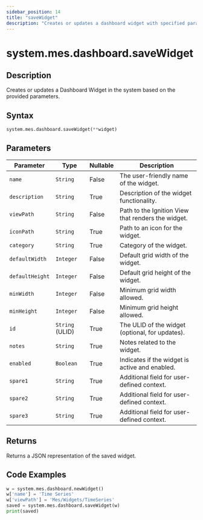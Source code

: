 ```yaml
---
sidebar_position: 14
title: "saveWidget"
description: "Creates or updates a dashboard widget with specified parameters."
---
```


# system.mes.dashboard.saveWidget

## Description

Creates or updates a Dashboard Widget in the system based on the provided parameters.

## Syntax

```python
system.mes.dashboard.saveWidget(**widget)
```

## Parameters

| Parameter       | Type            | Nullable | Description                                        |
|-----------------|-----------------|----------|----------------------------------------------------|
| `name`          | `String`        | False    | The user-friendly name of the widget.              |
| `description`   | `String`        | True     | Description of the widget functionality.           |
| `viewPath`      | `String`        | False    | Path to the Ignition View that renders the widget. |
| `iconPath`      | `String`        | True     | Path to an icon for the widget.                    |
| `category`      | `String`        | True     | Category of the widget.                            |
| `defaultWidth`  | `Integer`       | False    | Default grid width of the widget.                  |
| `defaultHeight` | `Integer`       | False    | Default grid height of the widget.                 |
| `minWidth`      | `Integer`       | False    | Minimum grid width allowed.                        |
| `minHeight`     | `Integer`       | False    | Minimum grid height allowed.                       |
| `id`            | `String` (ULID) | True     | The ULID of the widget (optional, for updates).    |
| `notes`         | `String`        | True     | Notes related to the widget.                       |
| `enabled`       | `Boolean`       | True     | Indicates if the widget is active and enabled.     |
| `spare1`        | `String`        | True     | Additional field for user-defined context.         |
| `spare2`        | `String`        | True     | Additional field for user-defined context.         |
| `spare3`        | `String`        | True     | Additional field for user-defined context.         |

## Returns

Returns a JSON representation of the saved widget.

## Code Examples

```python
w = system.mes.dashboard.newWidget()
w['name'] = 'Time Series'
w['viewPath'] = 'Mes/Widgets/TimeSeries'
saved = system.mes.dashboard.saveWidget(w)
print(saved)
```
